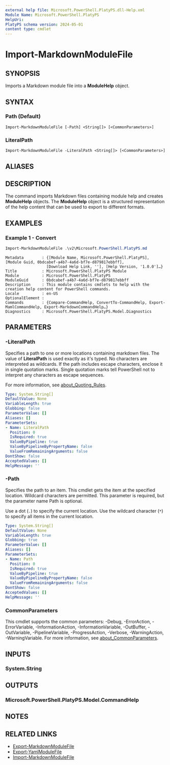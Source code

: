 ```yaml
---
external help file: Microsoft.PowerShell.PlatyPS.dll-Help.xml
Module Name: Microsoft.PowerShell.PlatyPS
HelpUri:
PlatyPS schema version: 2024-05-01
content type: cmdlet
---
```


# Import-MarkdownModuleFile

## SYNOPSIS

Imports a Markdown module file into a **ModuleHelp** object.

## SYNTAX

### Path (Default)

```
Import-MarkdownModuleFile [-Path] <String[]> [<CommonParameters>]
```

### LiteralPath

```
Import-MarkdownModuleFile -LiteralPath <String[]> [<CommonParameters>]
```

## ALIASES

## DESCRIPTION

The command imports Markdown files containing module help and creates **ModuleHelp** objects. The
**ModuleHelp** object is a structured representation of the help content that can be used to export
to different formats.

## EXAMPLES

### Example 1 - Convert

```powershell
Import-MarkdownModuleFile .\v2\Microsoft.PowerShell.PlatyPS.md
```

```Output
Metadata        : {[Module Name, Microsoft.PowerShell.PlatyPS], [Module Guid, 0bdcabef-a4b7-4a6d-bf7e-d879817ebbff],
                  [Download Help Link, ''], [Help Version, '1.0.0']…}
Title           : Microsoft.PowerShell.PlatyPS Module
Module          : Microsoft.PowerShell.PlatyPS
ModuleGuid      : 0bdcabef-a4b7-4a6d-bf7e-d879817ebbff
Description     : This module contains cmdlets to help with the creation help content for PowerShell commands.
Locale          : en-US
OptionalElement :
Commands        : {Compare-CommandHelp, ConvertTo-CommandHelp, Export-MamlCommandHelp, Export-MarkdownCommandHelp…}
Diagnostics     : Microsoft.PowerShell.PlatyPS.Model.Diagnostics

```

## PARAMETERS

### -LiteralPath

Specifies a path to one or more locations containing markdown files. The value of **LiteralPath** is
used exactly as it's typed. No characters are interpreted as wildcards. If the path includes escape
characters, enclose it in single quotation marks. Single quotation marks tell PowerShell not to
interpret any characters as escape sequences.

For more information, see
[about_Quoting_Rules](/powershell/module/microsoft.powershell.core/about/about_CommonParameters).

```yaml
Type: System.String[]
DefaultValue: None
VariableLength: true
Globbing: false
ParameterValue: []
Aliases: []
ParameterSets:
- Name: LiteralPath
  Position: 0
  IsRequired: true
  ValueByPipeline: true
  ValueByPipelineByPropertyName: false
  ValueFromRemainingArguments: false
DontShow: false
AcceptedValues: []
HelpMessage: ''
```

### -Path

Specifies the path to an item. This cmdlet gets the item at the specified location. Wildcard
characters are permitted. This parameter is required, but the parameter name Path is optional.

Use a dot (`.`) to specify the current location. Use the wildcard character (`*`) to specify all
items in the current location.

```yaml
Type: System.String[]
DefaultValue: None
VariableLength: true
Globbing: true
ParameterValue: []
Aliases: []
ParameterSets:
- Name: Path
  Position: 0
  IsRequired: true
  ValueByPipeline: true
  ValueByPipelineByPropertyName: false
  ValueFromRemainingArguments: false
DontShow: false
AcceptedValues: []
HelpMessage: ''
```

### CommonParameters

This cmdlet supports the common parameters: -Debug, -ErrorAction, -ErrorVariable,
-InformationAction, -InformationVariable, -OutBuffer, -OutVariable, -PipelineVariable,
-ProgressAction, -Verbose, -WarningAction, -WarningVariable. For more information, see
[about_CommonParameters](https://go.microsoft.com/fwlink/?LinkID=113216).

## INPUTS

### System.String

## OUTPUTS

### Microsoft.PowerShell.PlatyPS.Model.CommandHelp

## NOTES

## RELATED LINKS

- [Export-MarkdownModuleFile](Export-MarkdownModuleFile.md)
- [Export-YamlModuleFile](Export-YamlModuleFile.md)
- [Import-MarkdownModuleFile](Import-MarkdownModuleFile.md)
